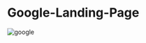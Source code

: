 # Google-Landing-Page


![google](https://user-images.githubusercontent.com/118618011/235252263-6cd00e47-619a-47d2-877e-b845466cc3d0.png)
